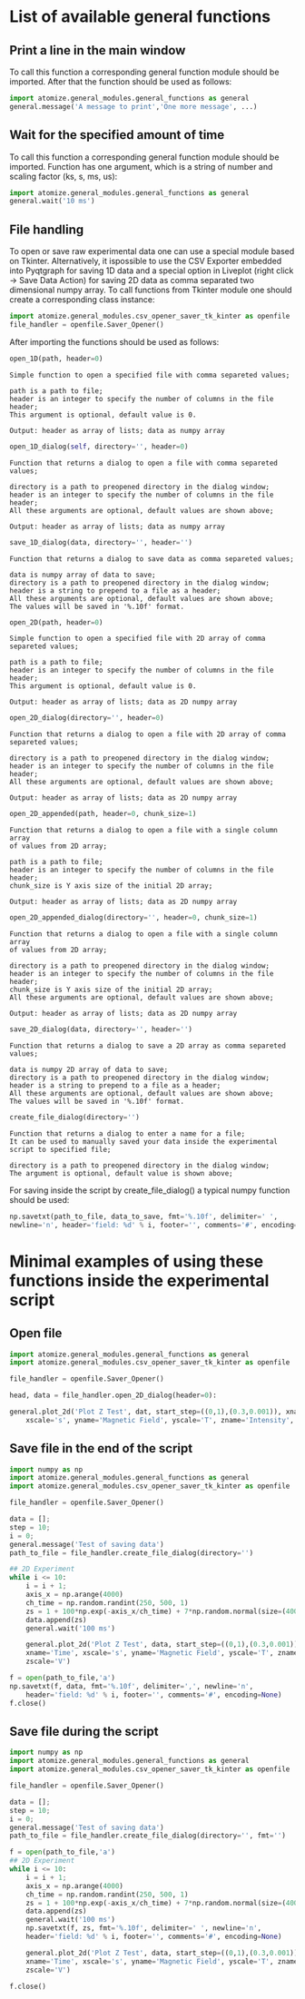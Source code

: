 # List of available general functions

## Print a line in the main window
To call this function a corresponding general function module should be imported. After that
 the function should be used as follows:
```python
import atomize.general_modules.general_functions as general
general.message('A message to print','One more message', ...)
```
## Wait for the specified amount of time
To call this function a corresponding general function module should be imported. Function has
one argument, which is a string of number and scaling factor (ks, s, ms, us):
```python
import atomize.general_modules.general_functions as general
general.wait('10 ms')
```
## File handling
To open or save raw experimental data one can use a special module based on Tkinter.
Alternatively, it ispossible to use the CSV Exporter embedded into Pyqtgraph for saving 1D data
and a special option in Liveplot (right click -> Save Data Action) for saving 2D data as
comma separated two dimensional numpy array.
To call functions from Tkinter module one should create a corresponding class instance:
```python
import atomize.general_modules.csv_opener_saver_tk_kinter as openfile
file_handler = openfile.Saver_Opener()
```
After importing the functions should be used as follows:
```python	
open_1D(path, header=0)
```
	Simple function to open a specified file with comma separeted values;

	path is a path to file;
	header is an integer to specify the number of columns in the file header;
	This argument is optional, default value is 0.

	Output: header as array of lists; data as numpy array
```python	
open_1D_dialog(self, directory='', header=0)
```
	Function that returns a dialog to open a file with comma separeted values;
	
	directory is a path to preopened directory in the dialog window;
	header is an integer to specify the number of columns in the file header;
	All these arguments are optional, default values are shown above;

	Output: header as array of lists; data as numpy array
```python
save_1D_dialog(data, directory='', header='')
```
	Function that returns a dialog to save data as comma separeted values;
	
	data is numpy array of data to save;
	directory is a path to preopened directory in the dialog window;
	header is a string to prepend to a file as a header;
	All these arguments are optional, default values are shown above;
	The values will be saved in '%.10f' format.
```python
open_2D(path, header=0)
```
	Simple function to open a specified file with 2D array of comma separeted values;

	path is a path to file;
	header is an integer to specify the number of columns in the file header;
	This argument is optional, default value is 0.

	Output: header as array of lists; data as 2D numpy array
```python
open_2D_dialog(directory='', header=0)
```
	Function that returns a dialog to open a file with 2D array of comma separeted values;
	
	directory is a path to preopened directory in the dialog window;
	header is an integer to specify the number of columns in the file header;
	All these arguments are optional, default values are shown above;

	Output: header as array of lists; data as 2D numpy array
```python
open_2D_appended(path, header=0, chunk_size=1)
```
	Function that returns a dialog to open a file with a single column array
	of values from 2D array;
	
	path is a path to file;
	header is an integer to specify the number of columns in the file header;
	chunk_size is Y axis size of the initial 2D array;

	Output: header as array of lists; data as 2D numpy array
```python
open_2D_appended_dialog(directory='', header=0, chunk_size=1)
```
	Function that returns a dialog to open a file with a single column array
	of values from 2D array;
	
	directory is a path to preopened directory in the dialog window;
	header is an integer to specify the number of columns in the file header;
	chunk_size is Y axis size of the initial 2D array;
	All these arguments are optional, default values are shown above;

	Output: header as array of lists; data as 2D numpy array
```python
save_2D_dialog(data, directory='', header='')
```
	Function that returns a dialog to save a 2D array as comma separeted
	values;
	
	data is numpy 2D array of data to save;
	directory is a path to preopened directory in the dialog window;
	header is a string to prepend to a file as a header;
	All these arguments are optional, default values are shown above;
	The values will be saved in '%.10f' format.
```python
create_file_dialog(directory='')
```
	Function that returns a dialog to enter a name for a file;
	It can be used to manually saved your data inside the experimental
	script to specified file;

	directory is a path to preopened directory in the dialog window;
	The argument is optional, default value is shown above;

For saving inside the script by create_file_dialog() a typical numpy
function should be used:
```python
np.savetxt(path_to_file, data_to_save, fmt='%.10f', delimiter=' ',
newline='n', header='field: %d' % i, footer='', comments='#', encoding=None)
```

# Minimal examples of using these functions inside the experimental script
## Open file
```python
import atomize.general_modules.general_functions as general
import atomize.general_modules.csv_opener_saver_tk_kinter as openfile

file_handler = openfile.Saver_Opener()

head, data = file_handler.open_2D_dialog(header=0):

general.plot_2d('Plot Z Test', dat, start_step=((0,1),(0.3,0.001)), xname='Time', 
	xscale='s', yname='Magnetic Field', yscale='T', zname='Intensity', zscale='V')
```
## Save file in the end of the script
```python
import numpy as np
import atomize.general_modules.general_functions as general
import atomize.general_modules.csv_opener_saver_tk_kinter as openfile

file_handler = openfile.Saver_Opener()

data = [];
step = 10;
i = 0;
general.message('Test of saving data')
path_to_file = file_handler.create_file_dialog(directory='')

## 2D Experiment
while i <= 10:
	i = i + 1;
	axis_x = np.arange(4000)
	ch_time = np.random.randint(250, 500, 1)
	zs = 1 + 100*np.exp(-axis_x/ch_time) + 7*np.random.normal(size=(4000))
	data.append(zs)
	general.wait('100 ms')	

	general.plot_2d('Plot Z Test', data, start_step=((0,1),(0.3,0.001)),
	xname='Time', xscale='s', yname='Magnetic Field', yscale='T', zname='Intensity',
	zscale='V')

f = open(path_to_file,'a')
np.savetxt(f, data, fmt='%.10f', delimiter=',', newline='n',
	header='field: %d' % i, footer='', comments='#', encoding=None)
f.close()
```

## Save file during the script
```python
import numpy as np
import atomize.general_modules.general_functions as general
import atomize.general_modules.csv_opener_saver_tk_kinter as openfile

file_handler = openfile.Saver_Opener()

data = [];
step = 10;
i = 0;
general.message('Test of saving data')
path_to_file = file_handler.create_file_dialog(directory='', fmt='')

f = open(path_to_file,'a')
## 2D Experiment
while i <= 10:
	i = i + 1;
	axis_x = np.arange(4000)
	ch_time = np.random.randint(250, 500, 1)
	zs = 1 + 100*np.exp(-axis_x/ch_time) + 7*np.random.normal(size=(4000))
	data.append(zs)
	general.wait('100 ms')
	np.savetxt(f, zs, fmt='%.10f', delimiter=' ', newline='n', 
	header='field: %d' % i, footer='', comments='#', encoding=None)

	general.plot_2d('Plot Z Test', data, start_step=((0,1),(0.3,0.001)),
	xname='Time', xscale='s', yname='Magnetic Field', yscale='T', zname='Intensity',
	zscale='V')

f.close()
```


